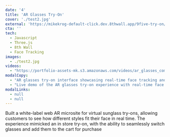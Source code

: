 ```yaml
---
date: '4'
title: 'AR Glasses Try-On'
cover: './test2.jpg'
external: 'https://mikekrog-default-click.dev.8thwall.app/9five-try-on/'
cta: ''
tech:
  - Javascript
  - Three.js
  - 8th Wall
  - Face Tracking
images:
  - ./test2.jpg
videos:
  - "https://portfolio-assets-mk.s3.amazonaws.com/videos/ar_glasses_compressed.mp4"
modalCopy:
  - "AR glasses try-on interface showcasing real-time face tracking and virtual sunglasses overlay"
  - "Live demo of the AR glasses try-on experience with real-time face tracking and frame switching"
modalLinks:
  - null
  - null
---
```


Built a white-label web AR microsite for virtual sunglass try-ons, allowing customers to see how different styles fit their face in real time. The experience mimicked an in store try-on, with the ability to seamlessly switch glasses and add them to the cart for purchase

